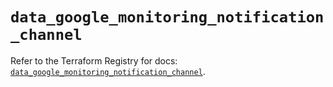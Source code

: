 # `data_google_monitoring_notification_channel`

Refer to the Terraform Registry for docs: [`data_google_monitoring_notification_channel`](https://registry.terraform.io/providers/hashicorp/google/5.31.1/docs/data-sources/monitoring_notification_channel).
